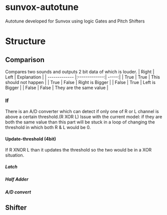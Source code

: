 # sunvox-autotune
Autotune developed for Sunvox using logic Gates and Pitch Shifters

# Structure

## Comparison
Compares two sounds and outputs 2 bit data of which is louder.
| Right        | Left           | Explanation  |
| ------------- |:-------------:| -----:|
| True     | True | This should not happen |
| True     | False      |  Right is Bigger |
| False | True      |    Left is Bigger |
| False | False      |    They are the same value |
### If
There is an A/D converter which can detect if only one of R or L channel is above a certain threshold.(R XOR L)
Issue with the current model: if they are both the same value than this part will be stuck in a loop of changing the threshold in which both R & L would be 0.
#### Update-threshold (4bit)
If R XNOR L than it updates the threshold so the two would be in a XOR situation.
##### Latch
##### Half Adder
##### A/D convert

## Shifter

###
